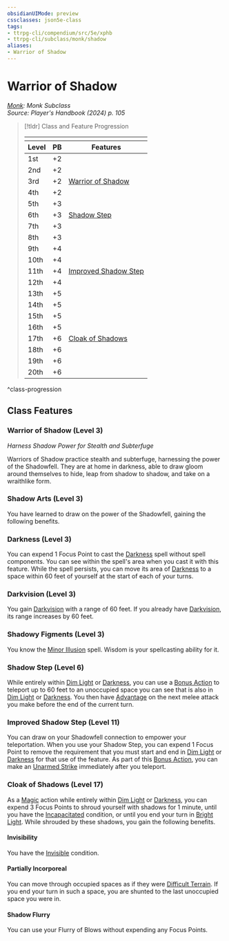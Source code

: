 ```yaml
---
obsidianUIMode: preview
cssclasses: json5e-class
tags:
- ttrpg-cli/compendium/src/5e/xphb
- ttrpg-cli/subclass/monk/shadow
aliases:
- Warrior of Shadow
---
```

# Warrior of Shadow
*[Monk](./monk-xphb.md): Monk Subclass*  
*Source: Player's Handbook (2024) p. 105*  

> [!tldr] Class and Feature Progression
> 
> <table class="class-progression">
> <thead>
> <tr><th colspan='3'></th></tr>
> <tr class="class-progression"><th class"level">Level</th><th class"pb">PB</th><th class"feature">Features</th></tr>
> </thead><tbody>
> <tr class="class-progression"><td class"level">1st</td><td class"pb">+2</td><td class"feature"></td></tr>
> <tr class="class-progression"><td class"level">2nd</td><td class"pb">+2</td><td class"feature"></td></tr>
> <tr class="class-progression"><td class"level">3rd</td><td class"pb">+2</td><td class"feature"><a href='#Warrior of Shadow (Level 3)' class='internal-link'>Warrior of Shadow</a></td></tr>
> <tr class="class-progression"><td class"level">4th</td><td class"pb">+2</td><td class"feature"></td></tr>
> <tr class="class-progression"><td class"level">5th</td><td class"pb">+3</td><td class"feature"></td></tr>
> <tr class="class-progression"><td class"level">6th</td><td class"pb">+3</td><td class"feature"><a href='#Shadow Step (Level 6)' class='internal-link'>Shadow Step</a></td></tr>
> <tr class="class-progression"><td class"level">7th</td><td class"pb">+3</td><td class"feature"></td></tr>
> <tr class="class-progression"><td class"level">8th</td><td class"pb">+3</td><td class"feature"></td></tr>
> <tr class="class-progression"><td class"level">9th</td><td class"pb">+4</td><td class"feature"></td></tr>
> <tr class="class-progression"><td class"level">10th</td><td class"pb">+4</td><td class"feature"></td></tr>
> <tr class="class-progression"><td class"level">11th</td><td class"pb">+4</td><td class"feature"><a href='#Improved Shadow Step (Level 11)' class='internal-link'>Improved Shadow Step</a></td></tr>
> <tr class="class-progression"><td class"level">12th</td><td class"pb">+4</td><td class"feature"></td></tr>
> <tr class="class-progression"><td class"level">13th</td><td class"pb">+5</td><td class"feature"></td></tr>
> <tr class="class-progression"><td class"level">14th</td><td class"pb">+5</td><td class"feature"></td></tr>
> <tr class="class-progression"><td class"level">15th</td><td class"pb">+5</td><td class"feature"></td></tr>
> <tr class="class-progression"><td class"level">16th</td><td class"pb">+5</td><td class"feature"></td></tr>
> <tr class="class-progression"><td class"level">17th</td><td class"pb">+6</td><td class"feature"><a href='#Cloak of Shadows (Level 17)' class='internal-link'>Cloak of Shadows</a></td></tr>
> <tr class="class-progression"><td class"level">18th</td><td class"pb">+6</td><td class"feature"></td></tr>
> <tr class="class-progression"><td class"level">19th</td><td class"pb">+6</td><td class"feature"></td></tr>
> <tr class="class-progression"><td class"level">20th</td><td class"pb">+6</td><td class"feature"></td></tr>
> </tbody></table>

^class-progression


## Class Features

### Warrior of Shadow (Level 3)

*Harness Shadow Power for Stealth and Subterfuge*

Warriors of Shadow practice stealth and subterfuge, harnessing the power of the Shadowfell. They are at home in darkness, able to draw gloom around themselves to hide, leap from shadow to shadow, and take on a wraithlike form.

### Shadow Arts (Level 3)

You have learned to draw on the power of the Shadowfell, gaining the following benefits.

### Darkness (Level 3)

You can expend 1 Focus Point to cast the [Darkness](Інструменти%20ДМ/CLI/spells/darkness-xphb.md) spell without spell components. You can see within the spell's area when you cast it with this feature. While the spell persists, you can move its area of [Darkness](Інструменти%20ДМ/CLI/rules/variant-rules/darkness-xphb.md) to a space within 60 feet of yourself at the start of each of your turns.

### Darkvision (Level 3)

You gain [Darkvision](Інструменти%20ДМ/CLI/rules/senses.md#Darkvision) with a range of 60 feet. If you already have [Darkvision](Інструменти%20ДМ/CLI/rules/senses.md#Darkvision), its range increases by 60 feet.

### Shadowy Figments (Level 3)

You know the [Minor Illusion](Інструменти%20ДМ/CLI/spells/minor-illusion-xphb.md) spell. Wisdom is your spellcasting ability for it.

### Shadow Step (Level 6)

While entirely within [Dim Light](Інструменти%20ДМ/CLI/rules/variant-rules/dim-light-xphb.md) or [Darkness](Інструменти%20ДМ/CLI/rules/variant-rules/darkness-xphb.md), you can use a [Bonus Action](Інструменти%20ДМ/CLI/rules/variant-rules/bonus-action-xphb.md) to teleport up to 60 feet to an unoccupied space you can see that is also in [Dim Light](Інструменти%20ДМ/CLI/rules/variant-rules/dim-light-xphb.md) or [Darkness](Інструменти%20ДМ/CLI/rules/variant-rules/darkness-xphb.md). You then have [Advantage](Інструменти%20ДМ/CLI/rules/variant-rules/advantage-xphb.md) on the next melee attack you make before the end of the current turn.

### Improved Shadow Step (Level 11)

You can draw on your Shadowfell connection to empower your teleportation. When you use your Shadow Step, you can expend 1 Focus Point to remove the requirement that you must start and end in [Dim Light](Інструменти%20ДМ/CLI/rules/variant-rules/dim-light-xphb.md) or [Darkness](Інструменти%20ДМ/CLI/rules/variant-rules/darkness-xphb.md) for that use of the feature. As part of this [Bonus Action](Інструменти%20ДМ/CLI/rules/variant-rules/bonus-action-xphb.md), you can make an [Unarmed Strike](Інструменти%20ДМ/CLI/rules/variant-rules/unarmed-strike-xphb.md) immediately after you teleport.

### Cloak of Shadows (Level 17)

As a [Magic](Інструменти%20ДМ/CLI/rules/actions.md#Magic) action while entirely within [Dim Light](Інструменти%20ДМ/CLI/rules/variant-rules/dim-light-xphb.md) or [Darkness](Інструменти%20ДМ/CLI/rules/variant-rules/darkness-xphb.md), you can expend 3 Focus Points to shroud yourself with shadows for 1 minute, until you have the [Incapacitated](Інструменти%20ДМ/CLI/rules/conditions.md#Incapacitated) condition, or until you end your turn in [Bright Light](Інструменти%20ДМ/CLI/rules/variant-rules/bright-light-xphb.md). While shrouded by these shadows, you gain the following benefits.

#### Invisibility

You have the [Invisible](Інструменти%20ДМ/CLI/rules/conditions.md#Invisible) condition.

#### Partially Incorporeal

You can move through occupied spaces as if they were [Difficult Terrain](Інструменти%20ДМ/CLI/rules/variant-rules/difficult-terrain-xphb.md). If you end your turn in such a space, you are shunted to the last unoccupied space you were in.

#### Shadow Flurry

You can use your Flurry of Blows without expending any Focus Points.